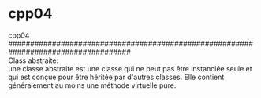 # cpp04
cpp04 <br>
####################################################################################<br>
Class abstraite:<br>
une classe abstraite est une classe qui ne peut pas être instanciée seule et qui est conçue pour être héritée par d'autres classes. Elle contient généralement au moins une méthode     virtuelle pure.
